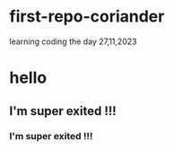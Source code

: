 # first-repo-coriander

learning coding the day 27,11,2023

# hello 

## I'm super exited !!!
### I'm super exited !!!



